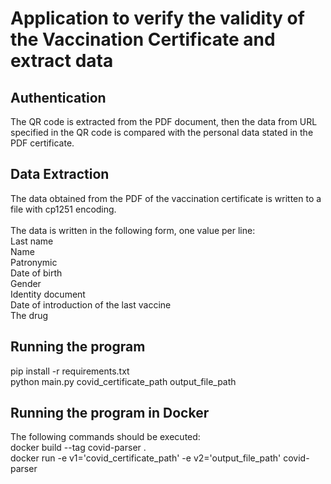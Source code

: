 <H1> Application to verify the validity of the Vaccination Certificate
and extract data
</H1>

<H2> Authentication </H2>
The QR code is extracted from the PDF document, then the data from URL specified
in the QR code is compared with the personal data stated in the PDF certificate.

<H2> Data Extraction </H2>
The data obtained from the PDF of the vaccination certificate is written
to a file with cp1251 encoding. <br><br>
The data is written in the following form, one value per line: <br>
Last name <br>
Name <br>
Patronymic <br>
Date of birth <br>
Gender <br>
Identity document <br>
Date of introduction of the last vaccine <br>
The drug <br>

<h2> Running the program </h2>

pip install -r requirements.txt <br>
python main.py covid_certificate_path output_file_path

<h2> Running the program in Docker </h2>

The following commands should be executed: <br>
docker build --tag covid-parser . <br>
docker run -e v1='covid_certificate_path' -e v2='output_file_path' covid-parser
